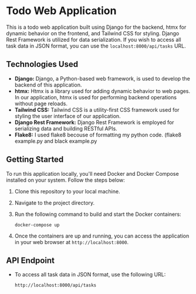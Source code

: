 # Todo Web Application

This is a todo web application built using Django for the backend, htmx for dynamic behavior on the frontend, and Tailwind CSS for styling. Django Rest Framework is utilized for data serialization. If you wish to access all task data in JSON format, you can use the `localhost:8000/api/tasks` URL.

## Technologies Used

- **Django:** Django, a Python-based web framework, is used to develop the backend of this application.
- **htmx:** Htmx is a library used for adding dynamic behavior to web pages. In our application, htmx is used for performing backend operations without page reloads.
- **Tailwind CSS:** Tailwind CSS is a utility-first CSS framework used for styling the user interface of our application.
- **Django Rest Framework:** Django Rest Framework is employed for serializing data and building RESTful APIs.
- **Flake8:** I used flake8 becouse of formatting my python code. (flake8 example.py and black example.py

## Getting Started

To run this application locally, you'll need Docker and Docker Compose installed on your system. Follow the steps below:

1. Clone this repository to your local machine.
2. Navigate to the project directory.
3. Run the following command to build and start the Docker containers:

    ```
    docker-compose up
    ```

4. Once the containers are up and running, you can access the application in your web browser at `http://localhost:8000`.

## API Endpoint

- To access all task data in JSON format, use the following URL:

    ```
    http://localhost:8000/api/tasks
    ```
